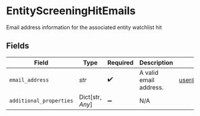 # EntityScreeningHitEmails

Email address information for the associated entity watchlist hit


## Fields

| Field                   | Type                    | Required                | Description             | Example                 |
| ----------------------- | ----------------------- | ----------------------- | ----------------------- | ----------------------- |
| `email_address`         | *str*                   | :heavy_check_mark:      | A valid email address.  | user@example.com        |
| `additional_properties` | Dict[str, *Any*]        | :heavy_minus_sign:      | N/A                     |                         |